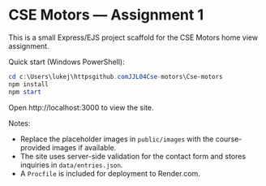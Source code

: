 # CSE Motors — Assignment 1

This is a small Express/EJS project scaffold for the CSE Motors home view assignment.

Quick start (Windows PowerShell):

```powershell
cd c:\Users\lukej\httpsgithub.comJJL04Cse-motors\Cse-motors
npm install
npm start
```

Open http://localhost:3000 to view the site.

Notes:
- Replace the placeholder images in `public/images` with the course-provided images if available.
- The site uses server-side validation for the contact form and stores inquiries in `data/entries.json`.
- A `Procfile` is included for deployment to Render.com.
